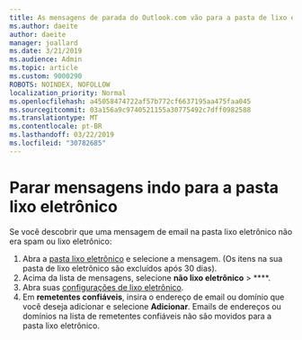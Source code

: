 ```yaml
---
title: As mensagens de parada do Outlook.com vão para a pasta de lixo eletrônico
ms.author: daeite
author: daeite
manager: joallard
ms.date: 3/21/2019
ms.audience: Admin
ms.topic: article
ms.custom: 9000290
ROBOTS: NOINDEX, NOFOLLOW
localization_priority: Normal
ms.openlocfilehash: a45058474722af57b772cf6637195aa475faa045
ms.sourcegitcommit: 03a156a9c9740521155a30775492c7dff0982588
ms.translationtype: MT
ms.contentlocale: pt-BR
ms.lasthandoff: 03/22/2019
ms.locfileid: "30782685"
---
```

# <a name="stop-messages-going-to-your-junk-email-folder"></a>Parar mensagens indo para a pasta lixo eletrônico

Se você descobrir que uma mensagem de email na pasta lixo eletrônico não era spam ou lixo eletrônico:

1. Abra a [pasta lixo eletrônico](https://outlook.live.com/mail/junkemail) e selecione a mensagem. (Os itens na sua pasta de lixo eletrônico são excluídos após 30 dias).
1. Acima da lista de mensagens, selecione **não lixo eletrônico** > ****.
1. Abra suas [configurações de lixo eletrônico](https://go.microsoft.com/fwlink/?linkid=2035804).
1. Em **remetentes confiáveis**, insira o endereço de email ou domínio que você deseja adicionar e selecione **Adicionar**. Emails de endereços ou domínios na lista de remetentes confiáveis não são movidos para a pasta lixo eletrônico.